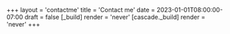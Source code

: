 +++
layout = 'contactme'
title = 'Contact me'
date = 2023-01-01T08:00:00-07:00
draft = false
[_build]
render = 'never'
[cascade._build]
render = 'never'
+++
